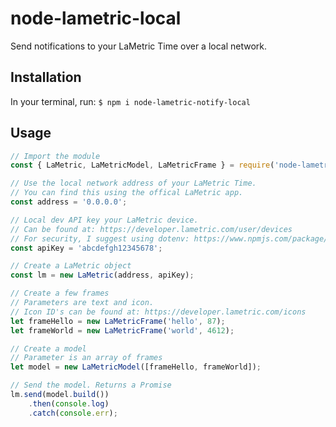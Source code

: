 # node-lametric-local

Send notifications to your LaMetric Time over a local network.

## Installation

In your terminal, run: `$ npm i node-lametric-notify-local`

## Usage

```js
// Import the module
const { LaMetric, LaMetricModel, LaMetricFrame } = require('node-lametric-notify-local');

// Use the local network address of your LaMetric Time.
// You can find this using the offical LaMetric app.
const address = '0.0.0.0';

// Local dev API key your LaMetric device.
// Can be found at: https://developer.lametric.com/user/devices
// For security, I suggest using dotenv: https://www.npmjs.com/package/dotenv
const apiKey = 'abcdefgh12345678';

// Create a LaMetric object
const lm = new LaMetric(address, apiKey);

// Create a few frames
// Parameters are text and icon.
// Icon ID's can be found at: https://developer.lametric.com/icons
let frameHello = new LaMetricFrame('hello', 87);
let frameWorld = new LaMetricFrame('world', 4612);

// Create a model
// Parameter is an array of frames
let model = new LaMetricModel([frameHello, frameWorld]);

// Send the model. Returns a Promise
lm.send(model.build())
    .then(console.log)
    .catch(console.err);

```
